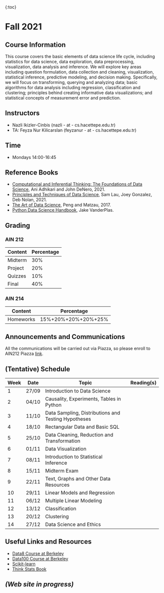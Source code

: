 {:toc}

# Fall 2021 

## Course Information
This course covers the basic elements of data science life cycle, including statistics for data science, data exploration, data preprocessing, visualization, data analysis and inference. We will explore key areas including question formulation, data collection and cleaning, visualization, statistical inference, predictive modeling, and decision making. Specifically, we will focus on transforming, querying and analyzing data; basic algorithms for data analysis including regression, classification and clustering; principles behind creating informative data visualizations; and statistical concepts of measurement error and prediction.

## Instructors
- Nazli Ikizler-Cinbis (nazli - at - cs.hacettepe.edu.tr) 
- TA: Feyza Nur Kilicarslan (feyzanur - at - cs.hacettepe.edu.tr)

## Time
- Mondays 14:00-16:45


## Reference Books
  - [Computational and Inferential Thinking: The Foundations of Data Science](https://inferentialthinking.com/chapters/intro.html), Ani Adhikari and John DeNero, 2021.
  - [Principles and Techniques of Data Science](http://www.textbook.ds100.org/intro.html), Sam Lau, Joey Gonzalez, Deb Nolan, 2021.
  - [The Art of Data Science](https://bookdown.org/rdpeng/artofdatascience/), Peng and Matzau, 2017.
  - [Python Data Science Handbook](https://jakevdp.github.io/PythonDataScienceHandbook/), Jake VanderPlas.

## Grading

### AIN 212

Content | Percentage
--------- | ----------
Midterm  | 30%
Project | 20% 
Quizzes | 10%
Final | 40%

### AIN 214

Content | Percentage
--------- | ----------
Homeworks  | 15%+20%+20%+20%+25%


## Announcements and Communications
All the communications will be carried out via Piazza, so please enroll to AIN212 Piazza [link](http://piazza.com/hacettepe.edu.tr/fall2021/ain212).

## (Tentative) Schedule

Week | Date | Topic | Reading(s)
---------|---------|---------- |--------------
1 | 27/09 | Introduction to Data Science |
2 | 04/10 | Causality, Experiments, Tables in Python | 
3 | 11/10 | Data Sampling, Distributions and Testing Hypotheses |
4 | 18/10 | Rectangular Data and Basic SQL | 
5 | 25/10 | Data Cleaning, Reduction and Transformation |
6 | 01/11 | Data Visualization |
7 | 08/11 | Introduction to Statistical Inference  |
8 | 15/11 | Midterm Exam |
9 | 22/11 | Text, Graphs and Other Data Resources | 
10 | 29/11 | Linear Models and Regression |
11 | 06/12 | Multiple Linear Modeling |
12 | 13/12 | Classification |
13 | 20/12 | Clustering |
14 | 27/12 | Data Science and Ethics | 
 

## Useful Links and Resources
- [Data8 Course at Berkeley](http://data8.org/)
- [Data100 Course at Berkeley](http://data100.org/)
- [Scikit-learn](https://scikit-learn.org/stable/index.html)
- [Think Stats Book](https://greenteapress.com/wp/think-stats-2e/)

## _(Web site in progress)_
